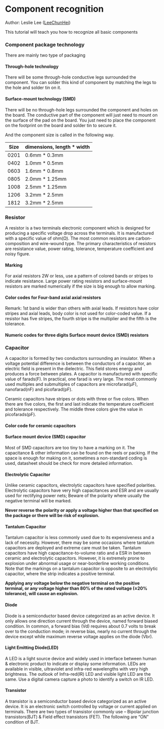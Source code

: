 # Component recognition

Author: Leslie Lee ([LeeChunHei](https://github.com/LeeChunHei))

This tutorial will teach you how to recognize all basic components

### Component package technology

There are mainly two type of packaging

#### Through-hole technology

There will be some through-hole conductive legs surrounded the component. You can solder this kind of component by matching the legs to the hole and solder tin on it.

#### Surface-mount technology (SMD)

There will be no through-hole legs surrounded the component and holes on the board. The conductive part of the component will just need to mount on the surface of the pad on the board. You just need to place the component on the footprint on the board and solder tin to secure it.

And the component size is called in the following way.

| Size | dimensions, length * width |
| :--: | -------------------------- |
| 0201 | 0.6mm * 0.3mm              |
| 0402 | 1.0mm * 0.5mm              |
| 0603 | 1.6mm * 0.8mm              |
| 0805 | 2.0mm * 1.25mm             |
| 1008 | 2.5mm * 1.25mm             |
| 1206 | 3.2mm * 2.5mm              |
| 1812 | 3.2mm * 2.5mm              |



### Resistor

A resistor is a two terminals electronic component which is designed for producing a
specific voltage drop across the terminals. It is manufactured with a specific value of ohm(Ω). The most common resistors are carbon-composition and wire-wound type. The primary characteristics of resistors are resistance value, power rating, tolerance, temperature coefficient and noisy figure.

#### Marking

For axial resistors 2W or less, use a pattern of colored bands or stripes to indicate
resistance. Large power rating resistors and surface-mount resistors are marked
numerically if the size is big enough to allow marking.

#### Color codes for Four-band axial axial resistors

Remark: 1st band is wider than others with axial leads. If resistors have color stripes and axial leads, body color is not used for color-coded value. If a resistor has five stripes, the fourth stripe is the multiplier and the fifth is the tolerance.

#### Numeric codes for three digits Surface mount device (SMD) resistors





### Capacitor

A capacitor is formed by two conductors surrounding an insulator. When a voltage potential difference is between the conductors of a capacitor, an electric field is present in the dielectric. This field stores energy and produces a force between plates. A capacitor is manufactured with specific value of farads(F). In practical, one farad is very large. The most commonly used multiples and submultiples of capacitors are microfarad(μF), nanofarad(nF) and picofarad(pF).

Ceramic capacitors have stripes or dots with three or five colors. When there are five colors, the first and last indicate the temperature coefficient and tolerance respectively. The middle three colors give the value in picofarads(pF).

#### Color code for ceramic capacitors

#### Surface mount device (SMD) capacitor

Most of SMD capacitors are too tiny to have a marking on it. The capacitance & other information can be found on the reels or packing. If the space is enough for making on it, sometimes a non-standard coding is used, datasheet should be check for more detailed information.

#### Electrolytic Capacitor

Unlike ceramic capacitors, electrolytic capacitors have specified polarities. Electrolytic capacitors have very high capacitances and ESR and are usually used for rectifying power nets; Beware of the polarity where usually the negative terminal will be marked.

**Never reverse the polarity or apply a voltage higher than that specified on the package or there will be risk of explosion.**

#### Tantalum Capacitor

Tantalum capacitor is less commonly used due to its expensiveness and a lack of necessity. However, there may be some occasions where tantalum capacitors are deployed and extreme care must be taken. Tantalum capacitors have high capacitance-to-volume ratio and a ESR in between ceramic and electrolytic capacitors. However, it is extremely prone to explosion under abnormal usage or near-borderline working conditions.
Note that the markings on a tantalum capacitor is opposite to an electrolytic capacitor, where the strip indicates a positive terminal.

**Applying any voltage below the negative terminal on the positive terminal, or any voltage higher than 80% of the rated voltage (±20% tolerance), will cause an explosion.**

#### Diode

Diode is a semiconductor based device categorized as an active device. It only allows one direction current through the device, named forward biased condition. In common, a forward bias (Vd) requires about 0.7 volts to break over to the conduction mode; in reverse bias, nearly no current through the device except while maximum reverse voltage applies on the diode (Vbr).

#### Light Emitting Diode(LED)

A LED is a light source device and widely used in interface between human & electronic product to indicate or display some information. LEDs are available in visible, ultraviolet and infra-red wavelengths with very high brightness. The outlook of Infra-red(IR) LED and visible light LED are the same. Use a digital camera capture a photo to identify a switch on IR LED.

#### Transistor

A transistor is a semiconductor based device categorized as an active device. It is an electronic switch controlled by voltage or current applied on terminals. There are two types of transistor commonly use – Bipolar junction
transistors(BJT) & Field effect transistors (FET). The following are “ON” condition of BJT.



 
